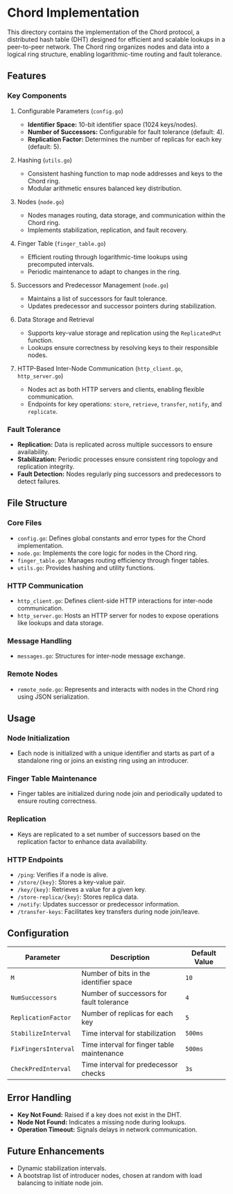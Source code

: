 # Chord Implementation

This directory contains the implementation of the Chord protocol, a distributed hash table (DHT) designed for efficient and scalable lookups in a peer-to-peer network. The Chord ring organizes nodes and data into a logical ring structure, enabling logarithmic-time routing and fault tolerance.

## Features
### Key Components
1. Configurable Parameters (`config.go`)
   - **Identifier Space:** 10-bit identifier space (1024 keys/nodes).
   - **Number of Successors:** Configurable for fault tolerance (default: 4).
   - **Replication Factor:** Determines the number of replicas for each key (default: 5).

2. Hashing (`utils.go`)
   - Consistent hashing function to map node addresses and keys to the Chord ring.
   - Modular arithmetic ensures balanced key distribution.

3. Nodes (`node.go`)
   - Nodes manages routing, data storage, and communication within the Chord ring.
   - Implements stabilization, replication, and fault recovery.

4. Finger Table (`finger_table.go`)
   - Efficient routing through logarithmic-time lookups using precomputed intervals.
   - Periodic maintenance to adapt to changes in the ring.

5. Successors and Predecessor Management (`node.go`)
   - Maintains a list of successors for fault tolerance.
   - Updates predecessor and successor pointers during stabilization.

6. Data Storage and Retrieval
   - Supports key-value storage and replication using the `ReplicatedPut` function.
   - Lookups ensure correctness by resolving keys to their responsible nodes.

7. HTTP-Based Inter-Node Communication (`http_client.go`, `http_server.go`)
   - Nodes act as both HTTP servers and clients, enabling flexible communication.
   - Endpoints for key operations: `store`, `retrieve`, `transfer`, `notify`, and `replicate`.

### Fault Tolerance
- **Replication:** Data is replicated across multiple successors to ensure availability.
- **Stabilization:** Periodic processes ensure consistent ring topology and replication integrity.
- **Fault Detection:** Nodes regularly ping successors and predecessors to detect failures.

## File Structure
### Core Files
- `config.go`: Defines global constants and error types for the Chord implementation.
- `node.go`: Implements the core logic for nodes in the Chord ring.
- `finger_table.go`: Manages routing efficiency through finger tables.
- `utils.go`: Provides hashing and utility functions.

### HTTP Communication
- `http_client.go`: Defines client-side HTTP interactions for inter-node communication.
- `http_server.go`: Hosts an HTTP server for nodes to expose operations like lookups and data storage.

### Message Handling
- `messages.go`: Structures for inter-node message exchange.

### Remote Nodes
- `remote_node.go`: Represents and interacts with nodes in the Chord ring using JSON serialization.

## Usage
### Node Initialization
- Each node is initialized with a unique identifier and starts as part of a standalone ring or joins an existing ring using an introducer.

### Finger Table Maintenance
- Finger tables are initialized during node join and periodically updated to ensure routing correctness.

### Replication
- Keys are replicated to a set number of successors based on the replication factor to enhance data availability.

### HTTP Endpoints
- `/ping`: Verifies if a node is alive.
- `/store/{key}`: Stores a key-value pair.
- `/key/{key}`: Retrieves a value for a given key.
- `/store-replica/{key}`: Stores replica data.
- `/notify`: Updates successor or predecessor information.
- `/transfer-keys`: Facilitates key transfers during node join/leave.

## Configuration

| Parameter               | Description                           | Default Value |
|-------------------------|---------------------------------------|---------------|
| `M`                    | Number of bits in the identifier space | `10`          |
| `NumSuccessors`         | Number of successors for fault tolerance | `4`           |
| `ReplicationFactor`     | Number of replicas for each key       | `5`           |
| `StabilizeInterval`     | Time interval for stabilization       | `500ms`       |
| `FixFingersInterval`    | Time interval for finger table maintenance | `500ms`       |
| `CheckPredInterval`     | Time interval for predecessor checks  | `3s`          |

## Error Handling

- **Key Not Found:** Raised if a key does not exist in the DHT.
- **Node Not Found:** Indicates a missing node during lookups.
- **Operation Timeout:** Signals delays in network communication.

## Future Enhancements
- Dynamic stabilization intervals.
- A bootstrap list of introducer nodes, chosen at random with load balancing to initiate node join.
